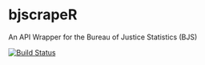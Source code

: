 # bjscrapeR
An API Wrapper for the Bureau of Justice Statistics (BJS)

[![Build Status](https://travis-ci.com/dylanjm/bjscrapeR.svg?branch=master)](https://travis-ci.com/dylanjm/bjscrapeR)
